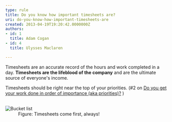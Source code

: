 ```yaml
---
type: rule
title: Do you know how important timesheets are?
uri: do-you-know-how-important-timesheets-are
created: 2013-04-19T19:20:42.0000000Z
authors:
- id: 1
  title: Adam Cogan
- id: 4
  title: Ulysses Maclaren

---
```




<span class='intro'> <p>Timesheets are an accurate record of the hours and work completed in a day. <strong>Timesheets are the lifeblood of the company</strong> and are the ultimate source of everyone's income. </p> </span>

<p>Timesheets should be right near the top of your priorities. (#2 on <a href="/Management/Rules-to-Better-Software-Consultants-Working-in-a-Team/Pages/Do-you-get-your-work-done-in-order-of-importance.aspx">Do you get your work done in order of importance (aka priorities)?</a>&#160;)</p><dl class="image"><dt>&#160;</dt><dt><img alt="Bucket list" src="/Management/Rules-to-Better-Timesheets/PublishingImages/Bucket-list.jpg" /></dt><dd>Figure&#58; Timesheets come first, always!</dd></dl>


